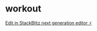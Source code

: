 # workout

[Edit in StackBlitz next generation editor ⚡️](https://stackblitz.com/~/github.com/Stephan-Pauld/workout)